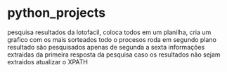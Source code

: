 # python_projects
pesquisa resultados da lotofacil, coloca todos em um planilha, cria um grafico com os mais sorteados todo o procesos roda em segundo plano 
resultado são pesquisados apenas de segunda a sexta
informações extraidas da primeira resposta da pesquisa 
caso os resultados não sejam extraidos atualizar o XPATH
